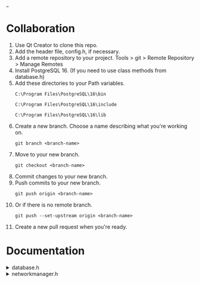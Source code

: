 _

<h1><b>Collaboration</b></h1>

<ol>
  <li>Use Qt Creator to clone this repo.</li>
  <li>Add the header file, config.h, if necessary.</li>
  <li>Add a remote repository to your project. Tools > git > Remote Repository > Manage Remotes
  <li>Install PostgreSQL 16. (If you need to use class methods from database.h)</li>
  <li>Add these directories to your Path variables.</li>
  <pre><code>C:\Program Files\PostgreSQL\16\bin</code></pre>
  <pre><code>C:\Program Files\PostgreSQL\16\include</code></pre>
  <pre><code>C:\Program Files\PostgreSQL\16\lib</code></pre>
  <li>Create a new branch. Choose a name describing what you're working on.</li>
  <pre><code>git branch &lt;branch-name&gt;</code></pre>
  <li>Move to your new branch.</li>
  <pre><code>git checkout &lt;branch-name&gt;</code></pre>
  <li>Commit changes to your new branch.</li>
  <li>Push commits to your new branch.</li>
  <pre><code>git push origin &lt;branch-name&gt;</code></pre>
  <li>Or if there is no remote branch.</li>
  <pre><code>git push --set-upstream origin &lt;branch-name&gt;</code></pre>
  <li>Create a new pull request when you're ready.</li>
</ol>

<h1>Documentation</h1>
<details>
<summary>database.h</summary>
<h2>bool connectToDatabase()</h2>
<p>Attempts to connect to the database and returns <strong>true</strong> if the connection is successful; otherwise, returns <strong>false</strong>.</p>

<h2>bool isConnected()</h2>
<p>Returns <strong>true</strong> if the database connection is open; otherwise, returns <strong>false</strong>.</p>

<h2>QString username() const</h2>
<p>Gets the current username.</p>

<h2>void setUsername(const QString &newUsername)</h2>
<p>Sets a new username and emits the <strong>usernameChanged()</strong> signal if the value has changed.</p>

<h2>bool loggedIn() const</h2>
<p>Returns whether the user is currently logged in.</p>

<h2>void setLoggedIn(bool newloggedIn)</h2>
<p>Updates the logged-in status and emits the <strong>loggedInChanged()</strong> signal if the status changes.</p>

<h2>QString hashPassword(const QString &password)</h2>
<p>Hashes the input password using MD5 and returns the hashed result.</p>

<h2>bool validateLogin(const QString &username, const QString &password)</h2>
<p>Checks the database to validate whether the provided username and password are correct.</p>

<h2>void loginUser(const QString &username)</h2>
<p>Sets the username and marks the user as logged in.</p>

<h2>bool isUsernameTaken(const QString &username)</h2>
<p>Checks if the provided username is already taken in the database.</p>

<h2>void registerUser(const QString &username, const QString &password, const QString &salt)</h2>
<p>Registers a new user with the provided username, hashed password, and salt, and assigns the default user role.</p>

<h2>void logout()</h2>
<p>Logs the current user out by resetting the username to "Guest" and marking the user as logged out.</p>

<h2>int getSchoolId()</h2>
<p>Returns the school ID associated with the logged-in user.</p>

<h2>int countTeacherRatings(int teacher_id)</h2>
<p>Returns the count of ratings associated with the specified teacher ID.</p>

<h2>int getRatings(int teacher_id, int rating_number)</h2>
<p>Gets the number of ratings for a specific teacher ID with the provided rating number (quality rating).</p>

<h2>double getAverageRating(int teacher_id)</h2>
<p>Returns the average quality rating of a specific teacher, rounded to one decimal place.</p>

<h2>double getAverageDifficulty(int teacher_id)</h2>
<p>Returns the average difficulty rating of a specific teacher, rounded to one decimal place.</p>

<h2>void changeUsername(const QString &new_username)</h2>
<p>Changes the username of the currently logged-in user to the provided new username.</p>

<h2>void setSchool(int id)</h2>
<p>Associates the current user with a specified school ID and updates it if a conflict arises.</p>

<h2>int getUserId()</h2>
<p>Returns the ID of the currently logged-in user.</p>

<h2>void deleteUser()</h2>
<p>Deletes the currently logged-in user from the database.</p>

<h2>QString getTeacher(int id)</h2>
<p>Returns the name of the teacher corresponding to the provided teacher ID.</p>

<h2>QString getCourse(int id)</h2>
<p>Returns the name of the course corresponding to the provided course ID.</p>

<h2>QString generateSalt()</h2>
<p>Generates and returns a random salt value for password hashing.</p>

<h2>QString getUserSalt(const QString &username)</h2>
<p>Retrieves the salt associated with the provided username.</p>

<h2>QVariantList getUserReviews()</h2>
<p>Returns a list of reviews created by the currently logged-in user.</p>

<h2>QVariantList getTeacherReviews(int teacher_id)</h2>
<p>Returns a list of reviews for a specific teacher identified by the provided teacher ID.</p>

<h2>QVariantList getTeachers(const QString &teacher_name)</h2>
<p>Returns a list of teachers whose names match or partially match the provided teacher name.</p>

<h2>QVariantList getCurrentSuggestions()</h2>
<p>Returns the current suggestions for teacher names, based on a previously generated list.</p>

<h2>void getTeacherNameSuggestions()</h2>
<p>Queries the database to retrieve all teacher names and stores them for suggestion purposes.</p>

<h2>void updateCurrentSuggestions(const QString &word)</h2>
<p>Updates the current list of suggestions to include only those names that start with the provided word, case insensitive.</p>

<h2>bool connected() const</h2>
<p>Returns <strong>true</strong> if the database connection is active, <strong>false</strong> otherwise.</p>

<h2>void setConnected(bool newConnected)</h2>
<p>Sets the connection status of the database and emits the <strong>connectedChanged()</strong> signal if the value changes.</p>
</details>

<details>
  <summary>networkmanager.h</summary>
<h2>NetWorkManager(QObject *parent)</h2>
<p>Constructor that initializes the <code>NetWorkManager</code> object and sets the header for the <code>QNetworkRequest</code> to <strong>application/json</strong>.</p>

<h2>bool hasProfanity(const QString &text)</h2>
<p>This method checks if the provided text contains profanity by sending a request to the <strong>https://tensor.profanity.dev</strong> API. It returns <strong>true</strong> if the profanity prediction score is greater than 0.7, otherwise returns <strong>false</strong>.</p>
<ul>
  <li>Sends a POST request with the text in JSON format.</li>
  <li>Processes the server's response to determine if profanity is present.</li>
</ul>

<h2>bool usernameHasProfanity(const QString &username)</h2>
<p>This method checks if the provided username contains profanity by sending a request to the <strong>https://vector.profanity.dev</strong> API. It returns <strong>true</strong> if profanity is detected in the username, otherwise <strong>false</strong>.</p>
<ul>
  <li>Sends a POST request with the username in JSON format.</li>
  <li>Parses the server's response to check for profanity.</li>
</ul>

</details>
